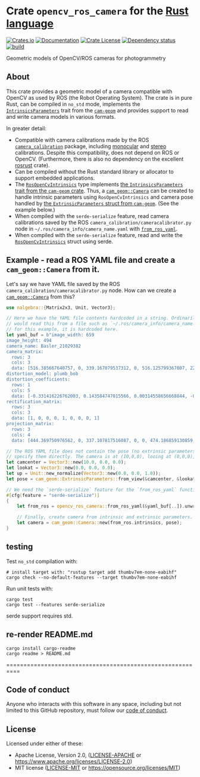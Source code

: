 # Crate `opencv_ros_camera` for the [Rust language](https://www.rust-lang.org/)

[![Crates.io](https://img.shields.io/crates/v/opencv-ros-camera.svg)](https://crates.io/crates/opencv-ros-camera)
[![Documentation](https://docs.rs/opencv-ros-camera/badge.svg)](https://docs.rs/opencv-ros-camera/)
[![Crate License](https://img.shields.io/crates/l/opencv-ros-camera.svg)](https://crates.io/crates/opencv-ros-camera)
[![Dependency status](https://deps.rs/repo/github/strawlab/opencv-ros-camera/status.svg)](https://deps.rs/repo/github/strawlab/opencv-ros-camera)
[![build](https://github.com/strawlab/opencv-ros-camera/workflows/build/badge.svg?branch=master)](https://github.com/strawlab/opencv-ros-camera/actions?query=branch%3Amaster)

Geometric models of OpenCV/ROS cameras for photogrammetry

## About

This crate provides a geometric model of a camera compatible with OpenCV as
used by ROS (the Robot Operating System). The crate is in pure Rust, can be
compiled in `no_std` mode, implements the
[`IntrinsicsParameters`](https://docs.rs/cam-geom/latest/cam_geom/trait.IntrinsicParameters.html)
trait from the [`cam-geom`](https://crates.io/crates/cam-geom) and provides
support to read and write camera models in various formats.

In greater detail:

- Compatible with camera calibrations made by the ROS
  [`camera_calibration`](http://wiki.ros.org/camera_calibration) package,
  including
  [monocular](http://wiki.ros.org/camera_calibration/Tutorials/MonocularCalibration)
  and
  [stereo](http://wiki.ros.org/camera_calibration/Tutorials/StereoCalibration)
  calibrations. Despite this compatibility, does not depend on ROS or
  OpenCV. (Furthermore, there is also no dependency on the excellent
  [rosrust](https://crates.io/crates/rosrust) crate).
- Can be compiled without the Rust standard library or allocator to support
  embedded applications.
- The [`RosOpenCvIntrinsics`](struct.RosOpenCvIntrinsics.html) type
  implements [the `IntrinsicsParameters` trait from the `cam-geom`
  crate](https://docs.rs/cam-geom/latest/cam_geom/trait.IntrinsicParameters.html).
  Thus, a
  [`cam_geom::Camera`](https://docs.rs/cam-geom/latest/cam_geom/struct.Camera.html)
  can be created to handle intrinsic parameters using `RosOpenCvIntrinsics`
  and camera pose handled by [the `ExtrinsicParameters` struct from
  `cam-geom`](https://docs.rs/cam-geom/latest/cam_geom/struct.ExtrinsicParameters.html).
  (See the example below.)
- When compiled with the `serde-serialize` feature, read camera calibrations
  saved by the ROS `camera_calibration/cameracalibrator.py` node in
  `~/.ros/camera_info/camera_name.yaml` with
  [`from_ros_yaml`](fn.from_ros_yaml.html).
- When compiled with the `serde-serialize` feature, read and write the
  [`RosOpenCvIntrinsics`](struct.RosOpenCvIntrinsics.html) struct using
  serde.

## Example - read a ROS YAML file and create a `cam_geom::Camera` from it.

Let's say we have YAML file saved by the ROS
`camera_calibration/cameracalibrator.py` node. How can we create a
[`cam_geom::Camera`](https://docs.rs/cam-geom/latest/cam_geom/struct.Camera.html)
from this?

```rust
use nalgebra::{Matrix2x3, Unit, Vector3};

// Here we have the YAML file contents hardcoded in a string. Ordinarily, you
// would read this from a file such as `~/.ros/camera_info/camera_name.yaml`, but
// for this example, it is hardcoded here.
let yaml_buf = b"image_width: 659
image_height: 494
camera_name: Basler_21029382
camera_matrix:
  rows: 3
  cols: 3
  data: [516.385667640757, 0, 339.167079537312, 0, 516.125799367807, 227.37993524141, 0, 0, 1]
distortion_model: plumb_bob
distortion_coefficients:
  rows: 1
  cols: 5
  data: [-0.331416226762003, 0.143584747015566, 0.00314558656668844, -0.00393597842852019, 0]
rectification_matrix:
  rows: 3
  cols: 3
  data: [1, 0, 0, 0, 1, 0, 0, 0, 1]
projection_matrix:
  rows: 3
  cols: 4
  data: [444.369750976562, 0, 337.107817516087, 0, 0, 474.186859130859, 225.062742824321, 0, 0, 0, 1, 0]";

// The ROS YAML file does not contain the pose (no extrinsic parameters). Here we
// specify them directly. The camera is at (10,0,0), looing at (0,0,0), with up (0,0,1).
let camcenter = Vector3::new(10.0, 0.0, 0.0);
let lookat = Vector3::new(0.0, 0.0, 0.0);
let up = Unit::new_normalize(Vector3::new(0.0, 0.0, 1.0));
let pose = cam_geom::ExtrinsicParameters::from_view(&camcenter, &lookat, &up);

// We need the `serde-serialize` feature for the `from_ros_yaml` function.
#[cfg(feature = "serde-serialize")]
{
    let from_ros = opencv_ros_camera::from_ros_yaml(&yaml_buf[..]).unwrap();

    // Finally, create camera from intrinsic and extrinsic parameters.
    let camera = cam_geom::Camera::new(from_ros.intrinsics, pose);
}
```

## testing

Test `no_std` compilation with:

```
# install target with: "rustup target add thumbv7em-none-eabihf"
cargo check --no-default-features --target thumbv7em-none-eabihf
```

Run unit tests with:

```
cargo test
cargo test --features serde-serialize
```

serde support requires std.

## re-render README.md

```
cargo install cargo-readme
cargo readme > README.md
```

==========================================================

## Code of conduct

Anyone who interacts with this software in any space, including but not limited
to this GitHub repository, must follow our [code of
conduct](code_of_conduct.md).

## License

Licensed under either of these:

 * Apache License, Version 2.0, ([LICENSE-APACHE](LICENSE-APACHE) or
   https://www.apache.org/licenses/LICENSE-2.0)
 * MIT license ([LICENSE-MIT](LICENSE-MIT) or
   https://opensource.org/licenses/MIT)
